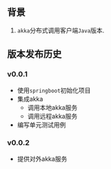## 背景

1. `akka`分布式调用客户端`Java`版本.



## 版本发布历史

### v0.0.1

* 使用`springboot`初始化项目
* 集成akka
	* 调用本地akka服务
	* 调用远程akka服务
* 编写单元测试用例

### v0.0.2

* 提供对外akka服务